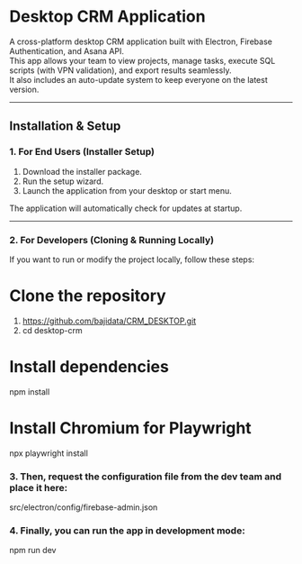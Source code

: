# Desktop CRM Application

A cross-platform desktop CRM application built with Electron, Firebase Authentication, and Asana API.  
This app allows your team to view projects, manage tasks, execute SQL scripts (with VPN validation), and export results seamlessly.  
It also includes an auto-update system to keep everyone on the latest version.

---

## Installation & Setup

### 1. For End Users (Installer Setup)
1. Download the installer package.
2. Run the setup wizard.
3. Launch the application from your desktop or start menu.

The application will automatically check for updates at startup.

---

### 2. For Developers (Cloning & Running Locally)

If you want to run or modify the project locally, follow these steps:

# Clone the repository
1. https://github.com/bajidata/CRM_DESKTOP.git
2. cd desktop-crm

# Install dependencies
npm install

# Install Chromium for Playwright
npx playwright install

### 3. Then, request the configuration file from the dev team and place it here:

src/electron/config/firebase-admin.json


### 4. Finally, you can run the app in development mode:

npm run dev
